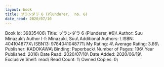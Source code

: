 ```yaml
---
layout: book
title: プランダラ 6 (Plunderer,  no. 6)
date_read: 2020/07/10
---
```


Book Id: 39835406\ 
Title: プランダラ 6 (Plunderer, #6)\ 
Author: Suu Minazuki\ 
Author l-f: Minazuki, Suu\ 
Additional Authors: \ 
ISBN: 404104877X\ 
ISBN13: 9784041048771\ 
My Rating: 4\ 
Average Rating: 3.86\ 
Publisher: KADOKAWA\ 
Binding: Paperback\ 
Number of Pages: 196\ 
Year Published: 2016\ 
Date Read: 2020/07/10\ 
Date Added: 2020/06/19\ 
Exclusive Shelf: read\ 
Read Count: 1\ 
Owned Copies: 0\ 

